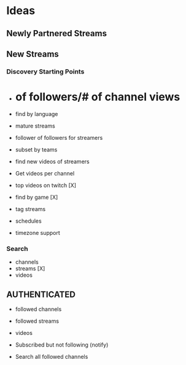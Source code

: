 Ideas
=====

## Newly Partnered Streams
## New Streams

### Discovery Starting Points
* # of followers/# of channel views
* find by language
* mature streams
* follower of followers for streamers
* subset by teams
* find new videos of streamers
* Get videos per channel

* top videos on twitch [X]
* find by game [X]

* tag streams
* schedules
* timezone support

### Search
* channels
* streams [X]
* videos

## AUTHENTICATED
* followed channels
* followed streams
* videos

* Subscribed but not following (notify)
* Search all followed channels